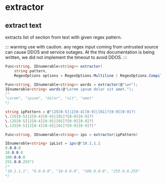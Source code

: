 # extractor

## extract text

extracts list of section from text with given regex pattern.

::: warning
use with caution. any regex input coming from untrusted source can cause
DDOS and service outages. At the this documentation is being written, we did
not implement the timeout to avoid DDOS.
:::

```csharp
Func<string, IEnumerable<string>> extractor(
    string pattern,
    RegexOptions options = RegexOptions.Multiline | RegexOptions.Compiled)
```

```csharp
Func<string, IEnumerable<string>> words = extractor(@"\w+");
IEnumerable<string> words(@"Lorem ipsum dolor sit amet.");
/*
"Lorem", "ipsum", "dolor", "sit", "amet"
*/

string ipPattern = @"(25[0-5]|2[0-4][0-9]|[01]?[0-9][0-9]?)
\.(25[0-5]|2[0-4][0-9]|[01]?[0-9][0-9]?)
\.(25[0-5]|2[0-4][0-9]|[01]?[0-9][0-9]?)
\.(25[0-5]|2[0-4][0-9]|[01]?[0-9][0-9]?)"

Func<string, IEnumerable<string>> ips = extractor(ipPattern)

IEnumerable<string> ipList = ips(@"10.1.1.1
0.0.0.0
10.0.0.0
100.0.0.0
255.0.0.255")
/*
"10.1.1.1", "0.0.0.0", "10.0.0.0", "100.0.0.0", "255.0.0.255"
*/

```
